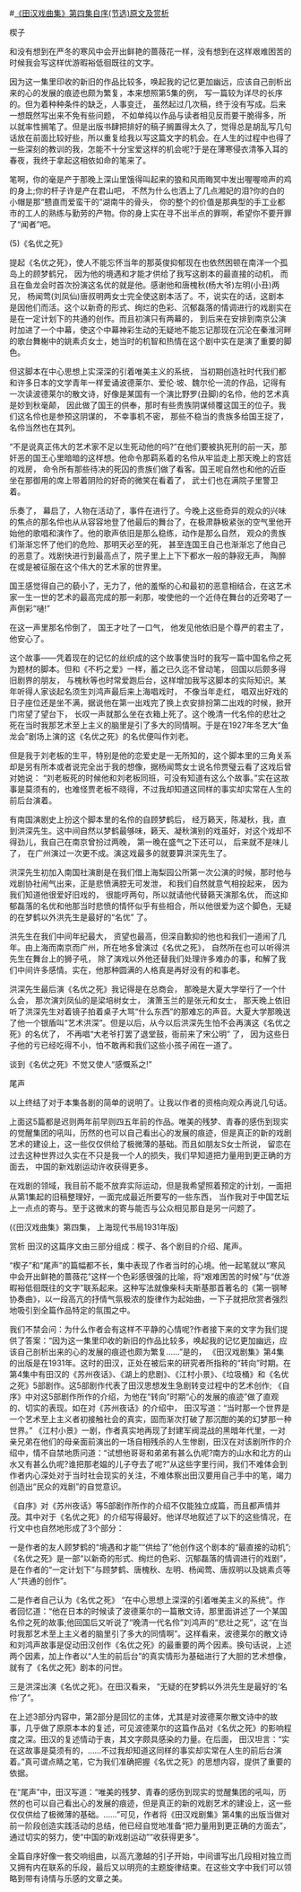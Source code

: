#[《田汉戏曲集》第四集自序(节选)原文及赏析](https://www.vrrw.net/wx/14316.html)

楔子

和没有想到在严冬的寒风中会开出鲜艳的蔷薇花一样，没有想到在这样艰难困苦的时候我会写这样优游暇裕低徊既往的文字。

因为这一集里印收的新旧的作品比较多，唤起我的记忆更加幽远，应该自己剖析出来的心的发展的痕迹也颇为繁复，本来想照第5集的例， 写一篇较为详尽的长序的。但为着种种条件的缺乏，人事变迁， 虽然起过几次稿，终于没有写成。后来一想既然写出来不免有些问题， 不如单纯以作品与读者相见反而要干脆得多，所以就率性搁笔了。但是出版书肆把排好的稿子搁置得太久了，觉得总是胡乱写几句话放在前面比较好些，所以重复给我以写这篇文字的机会。在人生的过程中也得了一些深刻的教训的我，怎能不十分宝爱这样的机会呢?于是在薄寒侵衣清筝入耳的春夜，我终于拿起这相依如命的笔来了。

笔啊，你的毫是产于那晚上深山里饿得叫起来的狼和风雨晦冥中发出喔喔啼声的鸡的身上;你的杆子许是产在君山吧， 不然为什么也洒上了几点湘妃的泪?你的白的小帽是那“戆直而爱蛮干的”湖南牛的骨头， 你的整个的价值是那典型的手工业都市的工人的熟练与勤劳的产物。你的身上实在寻不出半点的罪啊，希望你不要开罪了“闻者”吧。



(5)《名优之死》

提起《名优之死》，使人不能忘怀当年的那英俊抑郁现在也依然困顿在南洋一个孤岛上的顾梦鹤兄， 因为他的境遇和才能才供给了我写这剧本的最直接的动机， 而且在鱼龙会时首次扮演这名优的就是他。感谢他和唐槐秋(杨大爷)左明(小丑)两兄， 杨闻莺(刘凤仙)唐叔明两女士完全使这剧本活了。不，说实在的话，这剧本是因他们而活。这个以新奇的形式、绚烂的色彩、沉郁磊落的情调进行的戏剧实在是在一定计划下的共通的创作。而且初演只有两幕的， 到后来在安排到南京公演时加进了一个中幕，使这个中幕神彩生动的无疑地不能忘记那现在沉沦在秦淮河畔的歌台舞榭中的姚素贞女士，她当时的机智和热情在这个剧中实在是演了重要的脚色。

但这脚本在中心思想上实深深的引着唯美主义的系统， 当初期创造社时代我们都和许多日本的文学青年一样爱诵波德莱尔、爱伦·坡、魏尔伦一流的作品，记得有一次读波德莱尔的散文诗，好像是某国有一个演比野罗(丑脚)的名伶，他的艺术真是妙到秋毫颠， 因此做了国王的供奉，那时有些贵族阴谋倾覆这国王的位子。我们这名伶也是参预这阴谋的， 不幸事机不密， 那些不稳当的贵族多给国王捉了，名伶当然也在其列。

“不是说真正伟大的艺术家不足以生死动他的吗?”在他们要被执死刑的前一天，那奸恶的国王心里暗暗的这样想。他命令那羁系着的名伶从牢监走上那天晚上的宫廷的戏房， 命令所有那些待决的死囚的贵族们做了看客。国王呢自然也和他的近臣坐在那御用的席上带着阴险的好奇的微笑在看着了， 武士们也在满院子里警卫着。

乐奏了， 幕启了，人物在活动了，事件在进行了。今晚上这些奇异的观众的兴味的焦点的那名伶也从从容容地登了他最后的舞台了，在极肃静极紧张的空气里他开始他的歌唱和演作了。他的歌声依旧是那么稳练，动作是那么自然， 观众的贵族们渐渐忘怀了他们的危险、那明天必至的死， 甚至连国王自己也渐渐忘了他自己的恶意了。戏剧快进行到最高点了，院子里上上下下都水一般的静寂无声， 陶醉在或是被征服在这个伟大的艺术家的世界里。

国王感觉得自己的藐小了，无力了，他的羞惭的心和最初的恶意相结合，在这艺术家一生一世的艺术的最高完成的那一刹那，唆使他的一个近侍在舞台的近旁喝了一声倒彩“嗵!”

在这一声里那名伶倒了， 国王才吐了一口气， 他发见他依旧是个尊严的君主了， 他安心了。

这个故事——凭着现在的记忆的丝织成的这个故事使当时的我写一篇中国名伶之死为题材的脚本。但和《不朽之爱》一样，蓄之已久迄不曾动笔， 回国以后颇多得旧剧界的朋友， 与槐秋等也时常爱跑后台，这样增加我写这脚本的实际知识。某年听得人家谈起名须生刘鸿声最后来上海唱戏时， 不像当年走红， 唱双出好戏的日子座位还是坐不满，据说他在第一出戏完了换上衣安排扮第二出戏的时候，掀开门帘望了望台下， 长叹一声就那么坐在衣箱上死了。这个晚清一代名伶的悲壮之死在当时我那艺术至上主义的脑里是引了多大的同情啊。于是在1927年冬艺大“鱼龙会”剧场上演的这《名优之死》的名优便叫作刘老。

但是我于刘老板的生平，特别是他的恋爱史是一无所知的，这个脚本里的三角关系却是另有所本或者说完全出于我的想像，据杨闻莺女士说名伶贾璧云看了这戏后曾对她说： “刘老板死的时候他和刘老板同班，可没有知道有这么个故事。”实在这故事是莫须有的，也难怪贾老板不晓得，不过我却知道这同样的事实却实常在人生的前后台演着。

有南国演剧史上扮这个脚本里的名伶的自顾梦鹤后， 经万籁天，陈凝秋，我，直到洪深先生。这中间自然以梦鹤最够味，籁天、凝秋演别的戏虽好，对这个戏却不得劲儿，我自己在南京曾扮过两晚， 第一晚在盛气之下还可以， 后来就不是味儿了， 在广州演过一次更不成。演这戏最多的就要算洪深先生了。

洪深先生初加入南国社演剧是在我们借上海梨园公所第一次公演的时候，那时他与戏剧协社闹气出来，正是悲愤满腔无可发泄， 和我们自然就意气相投起来， 因为我们知道他很爱好旧戏的， 很能哼两句，所以就请他代替籁天演那名优， 而这抑郁磊落的名优和他那当时悲愤的情怀似乎有些相合，所以他很爱为这个脚色，无疑的在梦鹤以外洪先生是最好的“名优” 了。

洪先生在我们中间年纪最大， 资望也最高，但深自歉抑的他也和我们一道闹了几年。由上海而南京而广州，所在地多曾演过《名优之死》， 自然所在也可以听得洪先生在舞台上的狮子吼， 除了演戏以外他还替我们处理许多难办的事，和解了我们中间许多感情。实在，他那种圆满的人格真是再好没有的和事老。

洪深先生最后演《名优之死》我记得是在总商会， 那晚是大夏大学举行了一个什么会， 那次演刘凤仙的是梁培树女士， 演萧玉兰的是张元和女士， 那天晚上依旧听了洪深先生对着镜子拍着桌子大骂“什么东西”的那难忘的声音。大夏大学那晚送了他一个银盾叫“艺术洪深”。但是以后，从今以后洪深先生怕不会再演这《名优之死》的名优了， 不再唱“大老爷打罢了退堂鼓，衙前来了宋公明” 了， 因为这些日子他的亏已经吃得不小，怕不敢再和我们这些小孩子闹在一道了。

谈到《名优之死》不觉又使人“感慨系之!”

尾声

以上终结了对于本集各剧的简单的说明了。让我以作者的资格向观众再说几句话。

上面这5篇都是迟则两年前早则四五年前的作品。唯美的残梦、青春的感伤到现实的觉醒集团的吼叫，历然的也可以自己看出心的发展的痕迹，但是真正的新的戏剧艺术的建设上，这一些仅仅供给了极微薄的基础。而且如朋友S女士所说， 留恋在过去这种世界过久实在不只是我一个人的损失，我们早知道把力量用到更正确的方面去， 中国的新戏剧运动许收获得更多。

在戏剧的领域，我目前不能不放弃实际运动，但是我希望照着预定的计划，一面把从第1集起的旧稿整理好，一面完成最近所要写的一些东西， 当作我对于中国艺坛上一点点的寄与。至于这微末的寄与能否与公众相见那自是另一问题了。

(《田汉戏曲集》第四集， 上海现代书局1931年版)

赏析 田汉的这篇序文由三部分组成：楔子、各个剧目的介绍、尾声。

“楔子”和“尾声”的篇幅都不长，集中表现了作者当时的心境。他一起笔就以“寒风中会开出鲜艳的蔷薇花”这样一个色彩感很强的比喻，将“艰难困苦的时候”与“优游暇裕低徊既往的文字”联系起来。这种写法就像柴科夫斯基那首著名的《第一钢琴协奏曲》，以一段高亢的抒情气氛极浓的旋律作为起始曲，一下子就把欣赏者强烈地吸引到全篇作品特定的氛围之中。

我们不禁会问：为什么作者会有这样不平静的心情呢?作者接下来的文字为我们提供了答案：“因为这一集里印收的新旧的作品比较多，唤起我的记忆更加幽远，应该自己剖析出来的心的发展的痕迹也颇为繁复……”是的， 《田汉戏剧集》第4集的出版是在1931年。这时的田汉，正处在被后来的研究者所指称的“转向”时期。在第4集中有田汉的《苏州夜话》、《湖上的悲剧》、《江村小景》、《垃圾桶》和《名优之死》5部剧作。这5部剧作代表了田汉思想发生急剧转变过程中的艺术创作; 《自序》中对这5部剧作所作的介绍，为他在“转向”时期“心的发展的痕迹”做了直观的、切实的表现。如在对《苏州夜话》的介绍中， 田汉写道：“当时那一个世界是一个艺术至上主义者初接触社会的真实，固而渐次打破了那沉酣的美的幻梦那一种世界。” 《江村小景》一剧，作者真实地再现了封建军阀混战的黑暗年代里，一对亲兄弟在他们的母亲面前演出的一场自相残杀的人生惨剧，田汉在对该剧所作的介绍中，情不自禁地质问道：“试想他哥哥和弟弟有甚么仇呢?南方的山水和北方的山水又有甚么仇呢?谁把那老媪的儿子夺去了呢?”从这些字里行间，我们不难体会到作者内心深处对于当时社会现实的关注，不难体察出田汉要用自己手中的笔，竭力创造出“民众的戏剧”的自觉意识。

《自序》对《苏州夜话》等5部剧作所作的介绍不仅能独立成篇，而且都声情并茂。其中对于《名优之死》的介绍写得最好。他详尽地叙述了以下的这些情况，在行文中也自然地形成了3个部分：

一是作者的友人顾梦鹤的“境遇和才能”“供给了”他创作这个剧本的“最直接的动机”;《名优之死》是一部“以新奇的形式、绚烂的色彩、沉郁磊落的情调进行的戏剧”，是在作者的“一定计划下”与顾梦鹤、唐槐秋、左明、杨闻莺、唐叔明以及姚素贞等人“共通的创作”。

二是作者自己认为《名优之死》 “在中心思想上深深的引着唯美主义的系统”。作者回忆道：“他在日本的时候读了波德莱尔的一篇散文诗，那里面讲述了一个某国名伶之死的故事;他回国后又听说了“晚清一代名伶”刘鸿声的“悲壮之死”，这“在当时我那艺术至上主义者的脑里引了多大的同情啊”。这样看来，波德莱尔的散文诗和刘鸿声故事是促动田汉创作《名优之死》的最重要的两个因素。换句话说，上述两个因素，加上作者以“人生的前后台”的真实情形为基础进行了大胆的艺术想像，就有了《名优之死》剧本的问世。

三是洪深出演《名优之死》。在田汉看来， “无疑的在梦鹤以外洪先生是最好的‘名伶’了”。

在上述3部分内容中，第2部分是回忆的主体，尤其是对波德莱尔散文诗中的故事，几乎做了原原本本的复述，可见波德莱尔的这篇作品对《名优之死》的影响程度之深。田汉的复述情动于衷，其文字颇具感染的力量。在后面， 田汉坦言：“实在这故事是莫须有的，……不过我却知道这同样的事实却实常在人生的前后台演着。”真可谓点睛之笔，它为我们准确把握《名优之死》的思想内容，提供了重要的依据。

在“尾声”中，田汉写道：“唯美的残梦、青春的感伤到现实的觉醒集团的吼叫，历然的也可以自己看出心的发展的痕迹，但是真正的新的戏剧艺术的建设上，这一些仅仅供给了极微薄的基础。……”可见，作者将《田汉戏剧集》第4集的出版当做对前一阶段创造实践活动的总结，他已经自觉地准备“把力量用到更正确的方面去”，通过切实的努力，使“中国的新戏剧运动”“收获得更多”。

全篇自序好像一套交响组曲，以高亢激越的引子开始，中间谱写出几段相对独立而又拥有内在联系的乐段，最后又以明亮的主题旋律结束。在这些文字中我们可以领略到带有诗情与乐感的文章之美。

